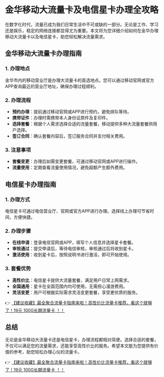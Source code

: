 # 金华移动大流量卡及电信星卡办理全攻略

在数字化时代，流量已成为我们日常生活中不可或缺的一部分。无论是工作、学习还是娱乐，稳定的网络连接都显得尤为重要。本文将为您详细介绍如何在金华办理移动大流量卡以及电信星卡，助您轻松解决流量需求。

## 金华移动大流量卡办理指南

### 1. 办理地点
金华市内的移动营业厅是办理大流量卡的首选地点。您可以通过移动官网或官方APP查询最近的营业厅地址，确保办理过程顺利。

### 2. 办理流程
- **预约办理**：提前通过移动官网或APP进行预约，避免排队等待。
- **携带证件**：办理时需携带本人身份证原件及复印件。
- **选择套餐**：根据个人需求选择合适的流量套餐，移动提供多种大流量套餐供用户选择。
- **签订合同**：确认套餐内容后，签订服务合同并支付相关费用。

### 3. 注意事项
- **套餐变更**：办理后如需变更套餐，可通过移动官网或APP进行操作。
- **流量使用**：定期查看流量使用情况，避免超额产生额外费用。

## 电信星卡办理指南

### 1. 办理方式
电信星卡可通过电信营业厅、官网或官方APP进行办理。选择线上办理可节省时间，方便快捷。

### 2. 办理步骤
- **在线申请**：登录电信官网或APP，填写个人信息并选择星卡套餐。
- **审核通过**：提交申请后，等待电信审核，审核通过后将收到星卡。
- **激活使用**：收到星卡后，按照说明书进行激活，即可开始使用。

### 3. 套餐优势
- **高性价比**：电信星卡提供大流量套餐，满足用户日常上网需求。
- **全国通用**：星卡在全国范围内均可使用，无需担心漫游费用。
- **灵活变更**：用户可根据实际需求灵活变更套餐，享受更优质的服务。

👉 [【建议收藏】最全聚合流量卡指南来啦！高性价比流量卡推荐，看这个就够了！19元 100G长期流量卡 ！！](https://bit.ly/Liuliangka)

## 总结

无论是金华移动大流量卡还是电信星卡，办理流程都相对简便。选择合适的套餐，不仅可以满足您的流量需求，还能享受高性价比的服务。希望本文能为您提供有价值的参考，助您轻松办理心仪的流量卡。

👉 [【建议收藏】最全聚合流量卡指南来啦！高性价比流量卡推荐，看这个就够了！19元 100G长期流量卡 ！！](https://bit.ly/Liuliangka)